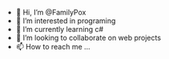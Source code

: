 - 👋 Hi, I’m @FamilyPox
- 👀 I’m interested in programing
- 🌱 I’m currently learning c#
- 💞️ I’m looking to collaborate on web projects
- 📫 How to reach me ...

<!---
FamilyPox/FamilyPox is a ✨ special ✨ repository because its `README.md` (this file) appears on your GitHub profile.
You can click the Preview link to take a look at your changes.
--->
